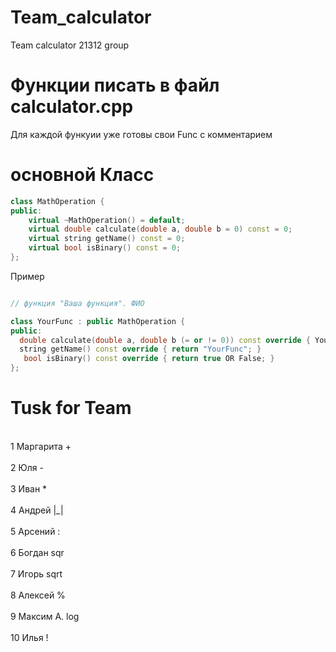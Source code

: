 # Team_calculator
Team calculator 21312 group
       
# Функции писать в файл calculator.cpp 
Для каждой функуии уже готовы свои Func с комментарием



# основной Класс
```c++
class MathOperation {
public:
    virtual ~MathOperation() = default;
    virtual double calculate(double a, double b = 0) const = 0;
    virtual string getName() const = 0;
    virtual bool isBinary() const = 0;
};
```
Пример
```c++

// функция "Ваша функция". ФИО

class YourFunc : public MathOperation {
public:
  double calculate(double a, double b (= or != 0)) const override { Yourcode }
  string getName() const override { return "YourFunc"; }
   bool isBinary() const override { return true OR False; } 
};

```

# Tusk for Team
<br> 1 Маргарита + <br>
<br> 2 Юля - <br>
<br> 3 Иван * <br>
<br> 4 Андрей |_| <br>
<br> 5 Арсений : <br>
<br> 6 Богдан sqr <br>
<br> 7 Игорь sqrt <br>
<br> 8 Алексей  %  <br> 
<br> 9 Максим А. log <br>
<br> 10 Илья ! <br>
